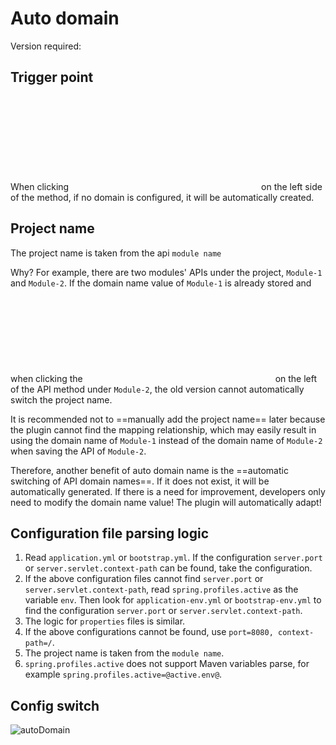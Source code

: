 # Auto domain

Version required: <Badge text="2023.1.4" />

## Trigger point

When clicking <svg class="icon svg-icon" aria-hidden="true"><use xlink:href="#icon-restfulFastRequest"></use></svg> on the left side of the method,
if no domain is configured, it will be automatically created.

## Project name

The project name is taken from the api `module name`

Why? For example, there are two modules' APIs under the project, `Module-1` and `Module-2`. If the domain name value of `Module-1` is already stored and when clicking the <svg class="icon svg-icon" aria-hidden="true"><use xlink:href="#icon-restfulFastRequest"></use></svg> on the left of the API method under `Module-2`, the old version cannot automatically switch the project name.

It is recommended not to ==manually add the project name== later because the plugin cannot find the mapping relationship, which may easily result in using the domain name of `Module-1` instead of the domain name of `Module-2` when saving the API of `Module-2`.

Therefore, another benefit of auto domain name is the ==automatic switching of API domain names==. If it does not exist, it will be automatically generated. If there is a need for improvement, developers only need to modify the domain name value! The plugin will automatically adapt!

## Configuration file parsing logic

1. Read `application.yml` or `bootstrap.yml`. If the configuration `server.port` or `server.servlet.context-path` can be found, take the configuration.
2. If the above configuration files cannot find `server.port` or `server.servlet.context-path`, read `spring.profiles.active` as the variable `env`. Then look for `application-env.yml` or `bootstrap-env.yml` to find the configuration `server.port` or `server.servlet.context-path`.
3. The logic for `properties` files is similar.
4. If the above configurations cannot be found, use `port=8080, context-path=/`.
5. The project name is taken from the `module name`.
6. `spring.profiles.active` does not support Maven variables parse, for example `spring.profiles.active=@active.env@`.

## Config switch

![autoDomain](/img/2023.1.4/autoDomain_en.png)
